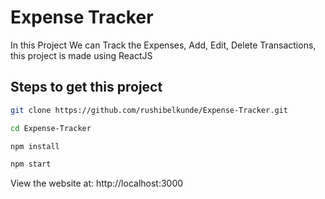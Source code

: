# Expense Tracker

In this Project We can Track the Expenses, Add, Edit, Delete Transactions, this project is made using ReactJS



## Steps to get this project

```bash
git clone https://github.com/rushibelkunde/Expense-Tracker.git
```
```bash
cd Expense-Tracker
```
```bash
npm install
```
```bash
npm start
```

View the website at: http://localhost:3000
